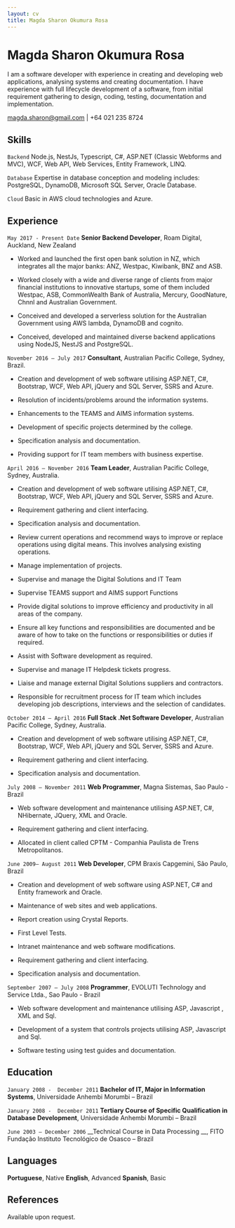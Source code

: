 ```yaml
---
layout: cv
title: Magda Sharon Okumura Rosa
---
```

# Magda Sharon Okumura Rosa
I am a software developer with experience in creating and developing web applications, analysing systems and creating documentation. I have experience with full lifecycle development of a software, from initial requirement gathering to design, coding, testing, documentation and implementation. 

<div id="webaddress">
<a href="magda.sharon@gmail.com">magda.sharon@gmail.com</a>
| +64 021 235 8724
</div>

## Skills

`Backend`
Node.js, NestJs, Typescript, C#, ASP.NET (Classic Webforms and MVC), WCF, Web API, Web Services, Entity Framework, LINQ.

`Database`
Expertise in database conception and modeling includes: PostgreSQL, DynamoDB, Microsoft SQL Server, Oracle Database.

`Cloud`
Basic in AWS cloud technologies and Azure.

## Experience

`May 2017 - Present Date`
__Senior Backend Developer__, Roam Digital, Auckland, New Zealand

- Worked and launched the first open bank solution in NZ, which integrates all the major banks: ANZ, Westpac, Kiwibank, BNZ and ASB. 

- Worked closely with a wide and diverse range of clients from major financial institutions to innovative startups, some of them included Westpac, ASB, CommonWealth Bank of Australia, Mercury, GoodNature, Chnnl and Australian Government.

- Conceived and developed a serverless solution for the Australian Government using AWS lambda, DynamoDB and cognito.

- Conceived, developed and maintained diverse backend applications using NodeJS, NestJS and PostgreSQL.

`November 2016 – July 2017`
__Consultant__, Australian Pacific College, Sydney, Brazil.

- Creation and development  of web software utilising ASP.NET, C#, Bootstrap, WCF, Web API, jQuery and SQL Server, SSRS and Azure.

- Resolution of incidents/problems around the information systems.

- Enhancements to the TEAMS and AIMS information systems.

- Development of specific projects determined by the college.

- Specification analysis and documentation.

- Providing support for IT team members with business expertise.


`April 2016 – November 2016`
__Team Leader__, Australian Pacific College, Sydney, Australia.

- Creation and development  of web software utilising ASP.NET, C#, Bootstrap, WCF, Web API, jQuery and SQL Server, SSRS and Azure.

- Requirement gathering and client interfacing.

- Specification analysis and documentation.

- Review current operations and recommend ways to improve or replace operations using digital means. This involves analysing existing operations.

- Manage implementation of projects.

- Supervise and manage the Digital Solutions and IT Team

- Supervise TEAMS support and AIMS support Functions

- Provide digital solutions to improve efficiency and productivity in all areas of the company.

- Ensure all key functions and responsibilities are documented and be aware of how to take on the functions or responsibilities or duties if required.

- Assist with Software development as required.

- Supervise and manage IT Helpdesk tickets progress.

- Liaise and manage external Digital Solutions suppliers and contractors.

- Responsible for recruitment process for IT team which includes developing job descriptions, interviews and the selection of candidates.



`October 2014 – April 2016`
__Full Stack .Net Software Developer__, Australian Pacific College, Sydney, Australia.

- Creation and development  of web software utilising ASP.NET, C#, Bootstrap, WCF, Web API, jQuery and SQL Server, SSRS and Azure.

- Requirement gathering and client interfacing.

- Specification analysis and documentation.



`July 2008 – November 2011`
__Web Programmer__, Magna Sistemas, Sao Paulo - Brazil

- Web software development and maintenance utilising ASP.NET, C#, NHibernate, JQuery, XML and Oracle.

- Requirement gathering and client interfacing.

- Allocated in client called CPTM - Companhia Paulista de Trens Metropolitanos.



`June 2009– August 2011`
__Web Developer__, CPM Braxis Capgemini, São Paulo, Brazil

- Creation and development of web software using ASP.NET, C# and Entity framework and Oracle.

- Maintenance of web sites and web applications.

- Report creation using Crystal Reports.

- First Level Tests.

- Intranet maintenance and web software modifications.

- Requirement gathering and client interfacing.

- Specification analysis and documentation.



`September 2007 – July 2008`
__Programmer__, EVOLUTI Technology and Service Ltda., Sao Paulo - Brazil

- Web software development and maintenance utilising ASP, Javascript , XML and Sql.

- Development of a system that controls projects utilising ASP, Javascript and Sql.

- Software testing using test guides and documentation.



## Education

`January 2008 -  December 2011`
__Bachelor of IT, Major in Information Systems__, Universidade Anhembi Morumbi – Brazil

`January 2008 -  December 2011`
__Tertiary Course of Specific Qualification in Database Development__, Universidade Anhembi Morumbi – Brazil

`June 2003 – December 2006`
__Technical Course in Data Processing __, FITO Fundação Instituto Tecnológico de Osasco  – Brazil


## Languages

__Portuguese__, Native
__English__, Advanced
__Spanish__, Basic


## References
Available upon request.


<!-- ### Footer

Last updated: Jun 2021 -->



